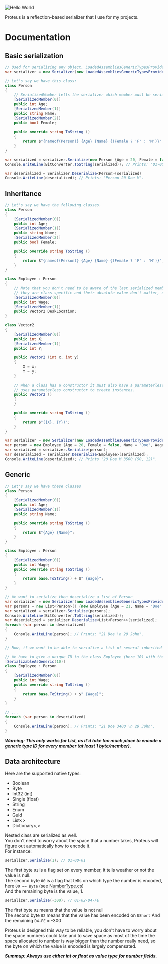 ![Hello World](http://1.bp.blogspot.com/_dg0YrAzykYY/TQxf30endCI/AAAAAAAAAAw/wdk0ql7g1qo/s1600/p.jpeg)

Proteus is a reflection-based serializer that I use for my projects.

# Documentation
## Basic serialization
```cs
// Used for serializing any object, LoadedAssembliesGenericTypesProvider will be explained later.
var serializer = new Serializer(new LoadedAssembliesGenericTypesProvider());

// Let's say we have this class:
class Person
{
    // SerializedMember tells the serializer which member must be serialized and in which order.
    [SerializedMember(0)]
    public int Age;
    [SerializedMember(1)]
    public string Name;
    [SerializedMember(2)]
    public bool Female;
    
    public override string ToString ()
    {
        return $"{nameof(Person)} {Age} {Name} {(Female ? 'F' : 'M')}";
    }
}

var serialized = serializer.Serialize(new Person {Age = 20, Female = false, Name = "Doe"});
Console.WriteLine(BitConverter.ToString(serialized)); // Prints: "01-00-14-01-03-00-00-00-44-6F-65-01-00".

var deserialized = Serializer.Deserialize<Person>(serialized)
Console.WriteLine(deserialized); // Prints: "Person 20 Doe M".
```

## Inheritance
```cs
// Let's say we have the following classes.
class Person
{
    [SerializedMember(0)]
    public int Age;
    [SerializedMember(1)]
    public string Name;
    [SerializedMember(2)]
    public bool Female;

    public override string ToString ()
    {
        return $"{nameof(Person)} {Age} {Name} {(Female ? 'F' : 'M')}";
    }
}

class Employee : Person
{
    // Note that you don't need to be aware of the last serialized member's index of the base class,
    // they are class-specific and their absolute value don't matter, only the relative order of the indexes does.
    [SerializedMember(0)]
    public int Wage;
    [SerializedMember(1)]
    public Vector2 DeskLocation;
}

class Vector2
{
    [SerializedMember(0)]
    public int X;
    [SerializedMember(1)]
    public int Y;

    public Vector2 (int x, int y)
    {
        X = x;
        Y = y;
    }
    
    // When a class has a constructor it must also have a parameterless constructor as serialization
    // uses parameterless constructor to create instances.
    public Vector2 ()
    {
    }

    public override string ToString ()
    {
        return $"({X}, {Y})";
    }
}

var serializer = new Serializer(new LoadedAssembliesGenericTypesProvider());
var person = new Employee {Age = 20, Female = false, Name = "Doe", Wage = 3500, DeskLocation = new Vector2(50,12)};
var serialized = serializer.Serialize(person);
var deserialized = serializer.Deserialize<Employee>(serialized);
Console.WriteLine(deserialized); // Prints "20 Doe M 3500 (50, 12)".
```

## Generic
```cs
// Let's say we have these classes
class Person
{
    [SerializedMember(0)]
    public int Age;
    [SerializedMember(1)]
    public string Name;

    public override string ToString ()
    {
        return $"{Age} {Name}";
    }
}

class Employee : Person
{
    [SerializedMember(0)]
    public int Wage;
    public override string ToString ()
    {
        return base.ToString() + $" {Wage}";
    }
}

// We want to serialize then deserialize a list of Person
var serializer = new Serializer(new LoadedAssembliesGenericTypesProvider());
var persons = new List<Person>() {new Employee {Age = 21, Name = "Doe", Wage = 3400}, new Person{Age = 29, Name = "John"}};
var serialized = serializer.Serialize(persons);
Console.WriteLine(BitConverter.ToString(serialized));
var deserialized = serializer.Deserialize<List<Person>>(serialized);
foreach (var person in deserialized)
{
    Console.WriteLine(person); // Prints: "21 Doe \n 29 John".
}

// Now, if we want to be able to serialize a List of several inherited classes, we could do so:

// We have to give a unique ID to the class Employee (here 10) with the SerializableAsGeneric attribute.
[SerializableAsGeneric(10)]
class Employee : Person
{
    [SerializedMember(0)]
    public int Wage;
    public override string ToString ()
    {
        return base.ToString() + $" {Wage}";
    }
}

// ...
foreach (var person in deserialized)
{
    Console.WriteLine(person); // Prints: "21 Doe 3400 \n 29 John".
}
```

**_Warning: This only works for List, as it'd take too much place to encode a generic type ID for every member (at least 1 byte/member)._**

## Data architecture
Here are the supported native types:  
* Boolean
* Byte
* Int32 (int)
* Single (float)
* String
* Enum
* Guid
* List<>
* Dictionary<,>

Nested class are serialized as well.  
You don't need to worry about the space that a number takes, Proteus will figure out automatically how to encode it.  
For instance:
```cs
serializer.Serialize(1); // 01-00-01
```
The first byte `01` is a flag set on every member, it tells weather or not the value is null.  
The second byte `00` is a flag that tells on which type the number is encoded, here `00 == Byte` (see [NumberType.cs](https://github.com/Akronae/Proteus/blob/master/Proteus.Core/NumberType.cs))  
And the remaining byte is the value, 1.  
```cs
serializer.Serialize(-300); // 01-02-D4-FE
```
The first byte `01` means that the value is not null  
The second byte `02` means that the value has been encoded on `UShort`
And the remaining `D4-FE` = -300

Proteus is designed this way to be reliable, you don't have to worry about the space numbers could take and to save space as most of the time the space allocated to number is way bigger than the number really need, so the byte on which the value is encoded is largely compensated.

**_Summup: Always use either int or float as value type for number fields._**
